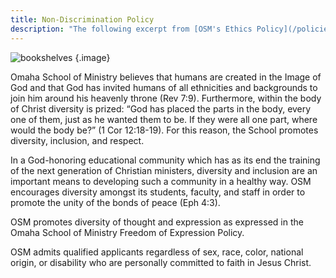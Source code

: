 ```yaml
---
title: Non-Discrimination Policy
description: "The following excerpt from [OSM's Ethics Policy](/policies/ethics) outlines our non-discrimination policy. It reflects our commitment to ensuring equal treatment and opportunities for all individuals. For a comprehensive understanding of our ethical guidelines, please refer to the complete Ethics Policy."
---
```


![bookshelves](https://images.unsplash.com/photo-1544640808-32ca72ac7f37?ixlib=rb-4.0.3&ixid=M3wxMjA3fDB8MHxwaG90by1wYWdlfHx8fGVufDB8fHx8fA%3D%3D&auto=format&fit=crop&w=1335&q=80)
{.image}

Omaha School of Ministry believes that humans are created in the Image of God and that God has invited humans of all ethnicities and backgrounds to join him around his heavenly throne (Rev 7:9). Furthermore, within the body of Christ diversity is prized: “God has placed the parts in the body, every one of them, just as he wanted them to be. If they were all one part, where would the body be?” (1 Cor 12:18-19). For this reason, the School promotes diversity, inclusion, and respect.

In a God-honoring educational community which has as its end the training of the next generation of Christian ministers, diversity and inclusion are an important means to developing such a community in a healthy way. OSM encourages diversity amongst its students, faculty, and staff in order to promote the unity of the bonds of peace (Eph 4:3).

OSM promotes diversity of thought and expression as expressed in the Omaha School of Ministry Freedom of Expression Policy.

OSM admits qualified applicants regardless of sex, race, color, national origin, or disability who are personally committed to faith in Jesus Christ.
